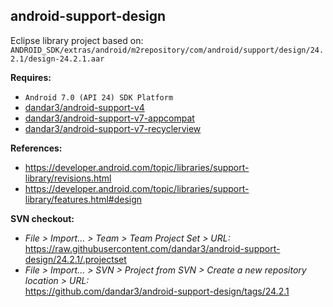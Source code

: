 ## android-support-design

Eclipse library project based on:<br/>
`ANDROID_SDK/extras/android/m2repository/com/android/support/design/24.2.1/design-24.2.1.aar`

**Requires:**
- `Android 7.0 (API 24) SDK Platform`
- [dandar3/android-support-v4](https://github.com/dandar3/android-support-v4/tree/24.2.1)
- [dandar3/android-support-v7-appcompat](https://github.com/dandar3/android-support-v7-appcompat/tree/24.2.1)
- [dandar3/android-support-v7-recyclerview](https://github.com/dandar3/android-support-v7-recyclerview/tree/24.2.1)

**References:**
- https://developer.android.com/topic/libraries/support-library/revisions.html
- https://developer.android.com/topic/libraries/support-library/features.html#design

**SVN checkout:**
- _File > Import... > Team > Team Project Set > URL:_<br/>
  https://raw.githubusercontent.com/dandar3/android-support-design/24.2.1/.projectset
- _File > Import... > SVN > Project from SVN > Create a new repository location > URL:_<br/>
  https://github.com/dandar3/android-support-design/tags/24.2.1